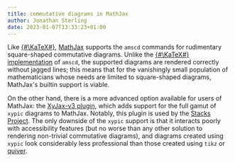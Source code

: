 ```yaml
---
title: commutative diagrams in MathJax
author: Jonathan Sterling
date: 2023-01-07T13:33:23+01:00
---
```


Like [{#\KaTeX#}](tfmt-000J), [MathJax](https://www.mathjax.org/) supports the `amscd` commands for rudimentary square-shaped commutative diagrams. Unlike the [{#\KaTeX#} implementation](tfmt-000J) of `amscd`, the supported diagrams are rendered correctly without jagged lines; this means that for the vanishingly small population of mathematicians whose needs are limited to square-shaped diagrams, MathJax's builtin support is viable.

On the other hand, there is a more advanced option available for users of MathJax: the [XyJax-v3 plugin](https://github.com/sonoisa/XyJax-v3), which adds support for the full gamut of `xypic` diagrams to MathJax. Notably, this plugin is used by the [Stacks Project](https://stacks.math.columbia.edu/). The only downside of the `xypic` support is that it interacts poorly with accessibility features (but no worse than any other solution to rendering non-trivial commutative diagrams), and diagrams created using `xypic` look considerably less professional than those created using `tikz` or [quiver](tfmt-000I).
